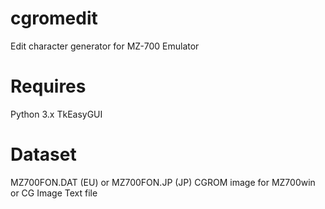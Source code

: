 # cgromedit
Edit character generator for MZ-700 Emulator

# Requires
Python 3.x
TkEasyGUI

# Dataset
MZ700FON.DAT (EU) or MZ700FON.JP (JP) CGROM image for MZ700win
or CG Image Text file
